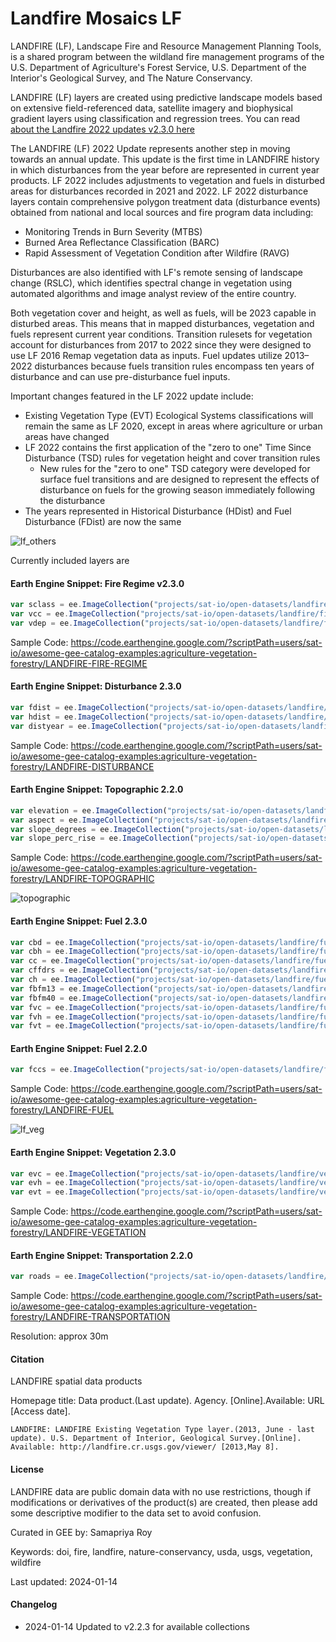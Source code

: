 # Landfire Mosaics LF

LANDFIRE (LF), Landscape Fire and Resource Management Planning Tools, is a shared program between the wildland fire management programs of the U.S. Department of Agriculture's Forest Service, U.S. Department of the Interior's Geological Survey, and The Nature Conservancy.

LANDFIRE (LF) layers are created using predictive landscape models based on extensive field-referenced data, satellite imagery and biophysical gradient layers using classification and regression trees. You can read [about the Landfire 2022 updates v2.3.0 here](https://landfire.gov/lf_230.php)

The LANDFIRE (LF) 2022 Update represents another step in moving towards an annual update. This update is the first time in LANDFIRE history in which disturbances from the year before are represented in current year products. LF 2022 includes adjustments to vegetation and fuels in disturbed areas for disturbances recorded in 2021 and 2022. LF 2022 disturbance layers contain comprehensive polygon treatment data (disturbance events) obtained from national and local sources and fire program data including:

* Monitoring Trends in Burn Severity (MTBS)
* Burned Area Reflectance Classification (BARC)
* Rapid Assessment of Vegetation Condition after Wildfire (RAVG)

Disturbances are also identified with LF's remote sensing of landscape change (RSLC), which identifies spectral change in vegetation using automated algorithms and image analyst review of the entire country.

Both vegetation cover and height, as well as fuels, will be 2023 capable in disturbed areas. This means that in mapped disturbances, vegetation and fuels represent current year conditions. Transition rulesets for vegetation account for disturbances from 2017 to 2022 since they were designed to use LF 2016 Remap vegetation data as inputs. Fuel updates utilize 2013–2022 disturbances because fuels transition rules encompass ten years of disturbance and can use pre-disturbance fuel inputs.

Important changes featured in the LF 2022 update include:

* Existing Vegetation Type (EVT) Ecological Systems classifications will remain the same as LF 2020, except in areas where agriculture or urban areas have changed
* LF 2022 contains the first application of the "zero to one" Time Since Disturbance (TSD) rules for vegetation height and cover transition rules
    * New rules for the "zero to one" TSD category were developed for surface fuel transitions and are designed to represent the effects of disturbance on fuels for the growing season immediately following the disturbance
* The years represented in Historical Disturbance (HDist) and Fuel Disturbance (FDist) are now the same


![lf_others](https://user-images.githubusercontent.com/6677629/115133292-bc866080-9fcc-11eb-9cd1-286a46c67ad4.gif)

Currently included layers are

#### Earth Engine Snippet: Fire Regime v2.3.0

```js
var sclass = ee.ImageCollection("projects/sat-io/open-datasets/landfire/fire-regime/sclass");
var vcc = ee.ImageCollection("projects/sat-io/open-datasets/landfire/fire-regime/vcc");
var vdep = ee.ImageCollection("projects/sat-io/open-datasets/landfire/fire-regime/vdep");
```

Sample Code: https://code.earthengine.google.com/?scriptPath=users/sat-io/awesome-gee-catalog-examples:agriculture-vegetation-forestry/LANDFIRE-FIRE-REGIME

#### Earth Engine Snippet: Disturbance 2.3.0

```js
var fdist = ee.ImageCollection("projects/sat-io/open-datasets/landfire/disturbance/FDIST");
var hdist = ee.ImageCollection("projects/sat-io/open-datasets/landfire/disturbance/HDIST");
var distyear = ee.ImageCollection("projects/sat-io/open-datasets/landfire/disturbance/DISTYEAR");
```

Sample Code: https://code.earthengine.google.com/?scriptPath=users/sat-io/awesome-gee-catalog-examples:agriculture-vegetation-forestry/LANDFIRE-DISTURBANCE

#### Earth Engine Snippet: Topographic 2.2.0

```js
var elevation = ee.ImageCollection("projects/sat-io/open-datasets/landfire/topographic/ELEV");
var aspect = ee.ImageCollection("projects/sat-io/open-datasets/landfire/topographic/ASP");
var slope_degrees = ee.ImageCollection("projects/sat-io/open-datasets/landfire/topographic/SLP");
var slope_perc_rise = ee.ImageCollection("projects/sat-io/open-datasets/landfire/topographic/SlpP");
```

Sample Code: https://code.earthengine.google.com/?scriptPath=users/sat-io/awesome-gee-catalog-examples:agriculture-vegetation-forestry/LANDFIRE-TOPOGRAPHIC

![topographic](https://user-images.githubusercontent.com/6677629/115172563-249b7c00-a08b-11eb-8fb5-c7603b9cb56f.gif)


#### Earth Engine Snippet: Fuel 2.3.0

```js
var cbd = ee.ImageCollection("projects/sat-io/open-datasets/landfire/fuel/CBD");
var cbh = ee.ImageCollection("projects/sat-io/open-datasets/landfire/fuel/CBH");
var cc = ee.ImageCollection("projects/sat-io/open-datasets/landfire/fuel/CC");
var cffdrs = ee.ImageCollection("projects/sat-io/open-datasets/landfire/fuel/CFFDRS");
var ch = ee.ImageCollection("projects/sat-io/open-datasets/landfire/fuel/CH");
var fbfm13 = ee.ImageCollection("projects/sat-io/open-datasets/landfire/fuel/FBFM13");
var fbfm40 = ee.ImageCollection("projects/sat-io/open-datasets/landfire/fuel/FBFM40");
var fvc = ee.ImageCollection("projects/sat-io/open-datasets/landfire/fuel/FVC");
var fvh = ee.ImageCollection("projects/sat-io/open-datasets/landfire/fuel/FVH");
var fvt = ee.ImageCollection("projects/sat-io/open-datasets/landfire/fuel/FVT");
```

#### Earth Engine Snippet: Fuel 2.2.0

```js
var fccs = ee.ImageCollection("projects/sat-io/open-datasets/landfire/fuel/FCCS");
```

Sample Code: https://code.earthengine.google.com/?scriptPath=users/sat-io/awesome-gee-catalog-examples:agriculture-vegetation-forestry/LANDFIRE-FUEL

![lf_veg](https://user-images.githubusercontent.com/6677629/115133326-e3449700-9fcc-11eb-81bf-450c622ca166.gif)

#### Earth Engine Snippet: Vegetation 2.3.0

```js
var evc = ee.ImageCollection("projects/sat-io/open-datasets/landfire/vegetation/EVC");
var evh = ee.ImageCollection("projects/sat-io/open-datasets/landfire/vegetation/EVH");
var evt = ee.ImageCollection("projects/sat-io/open-datasets/landfire/vegetation/EVT");
```


Sample Code: https://code.earthengine.google.com/?scriptPath=users/sat-io/awesome-gee-catalog-examples:agriculture-vegetation-forestry/LANDFIRE-VEGETATION

#### Earth Engine Snippet: Transportation 2.2.0

```js
var roads = ee.ImageCollection("projects/sat-io/open-datasets/landfire/transportation/ROADS");
```

Sample Code: https://code.earthengine.google.com/?scriptPath=users/sat-io/awesome-gee-catalog-examples:agriculture-vegetation-forestry/LANDFIRE-TRANSPORTATION

Resolution:
approx 30m

#### Citation
LANDFIRE spatial data products

Homepage title: Data product.(Last update). Agency. [Online].Available: URL [Access date].

```
LANDFIRE: LANDFIRE Existing Vegetation Type layer.(2013, June - last update). U.S. Department of Interior, Geological Survey.[Online]. Available: http://landfire.cr.usgs.gov/viewer/ [2013,May 8].
```

#### License
LANDFIRE data are public domain data with no use restrictions, though if modifications or derivatives of the product(s) are created, then please add some descriptive modifier to the data set to avoid confusion.

Curated in GEE by: Samapriya Roy

Keywords: doi, fire, landfire, nature-conservancy, usda, usgs, vegetation, wildfire

Last updated: 2024-01-14

#### Changelog

* 2024-01-14 Updated to v2.2.3 for available collections
